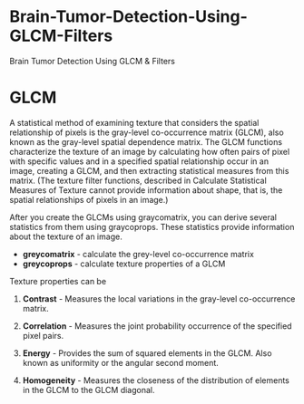 # Brain-Tumor-Detection-Using-GLCM-Filters
Brain Tumor Detection Using GLCM &amp; Filters
# GLCM
A statistical method of examining texture that considers the spatial relationship of pixels is the gray-level co-occurrence matrix (GLCM), also known as the gray-level spatial dependence matrix. The GLCM functions characterize the texture of an image by calculating how often pairs of pixel with specific values and in a specified spatial relationship occur in an image, creating a GLCM, and then extracting statistical measures from this matrix. (The texture filter functions, described in Calculate Statistical Measures of Texture cannot provide information about shape, that is, the spatial relationships of pixels in an image.)

After you create the GLCMs using graycomatrix, you can derive several statistics from them using graycoprops. These statistics provide information about the texture of an image.

* **greycomatrix** - calculate the grey-level co-occurrence matrix
* **greycoprops** - calculate texture properties of a GLCM

Texture properties can be 
1. **Contrast** - Measures the local variations in the gray-level co-occurrence matrix.

2. **Correlation** - Measures the joint probability occurrence of the specified pixel pairs.

3. **Energy** - Provides the sum of squared elements in the GLCM. Also known as uniformity or the angular second moment.

4. **Homogeneity** - Measures the closeness of the distribution of elements in the GLCM to the GLCM diagonal.

